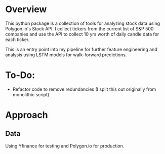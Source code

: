 # Overview

This python package is a collection of tools for analyzing stock data using Polygon.io's Stock API.  I collect tickers from the current list of S&P 500 companies and use the API to collect 10 yrs worth of daily candle data for each ticker.   

This is an entry point into my pipeline for further feature engineering and analysis using LSTM models for walk-forward predictions. 



# To-Do:

- Refactor code to remove redundancies (I split this out originally from monolithic script)
# Approach

## Data
Using Yfinance for testing and Polygon.io for production.



